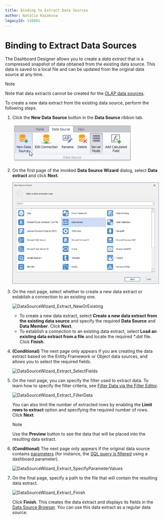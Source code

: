 ```yaml
---
title: Binding to Extract Data Sources
author: Natalia Kazakova
legacyId: 116601
---
```

# Binding to Extract Data Sources
The Dashboard Designer allows you to create a _data extract_ that is a compressed snapshot of data obtained from the existing data source. This data is saved to a local file and can be updated from the original data source at any time.

> [!NOTE]
> Note that data extracts cannot be created for the [OLAP data sources](connecting-to-olap-cubes.md).

To create a new data extract from the existing data source, perform the following steps.
1. Click the **New Data Source** button in the **Data Source** ribbon tab.
	
	![NewDataSourceButtonRibbon(Extract)](../../../images/img123128.png)
2. On the first page of the invoked **Data Source Wizard** dialog, select **Data extract** and click **Next**.
	
	![DataSourceWizard_Extract](../../../images/img123129.png)
3. On the next page, select whether to create a new data extract or establish a connection to an existing one.
	
	![DataSourceWizard_Extract_NewOrExisting](../../../images/img123130.png)
	* To create a new data extract, select **Create a new data extract from the existing data source** and specify the required **Data Source** and **Data Member**. Click **Next**.
	* To establish a connection to an existing data extract, select **Load an existing data extract from a file** and locate the required _*.dat_ file. Click **Finish**.
4. **(Conditional)** The next page only appears if you are creating the data extract based on the Entity Framework or Object data sources, and allows you to select the required fields.
	
	![DataSourceWizard_Extract_SelectFields](../../../images/img123955.png)
5. On the next page, you can specify the filter used to extract data. To learn how to specify the filter criteria, see [Filter Data via the Filter Editor](../../../../interface-elements-for-desktop/articles/filter-editor/filter-data-via-the-filter-editor.md).
	
	![DataSourceWizard_Extract_FilterData](../../../images/img123131.png)
	
	You can also limit the number of extracted rows by enabling the **Limit rows to extract** option and specifying the required number of rows. Click **Next**.
	
	> [!NOTE]
	> Use the **Preview** button to see the data that will be placed into the resulting data extract.
6. **(Conditional)** The next page only appears if the original data source contains [parameters](../data-analysis/using-dashboard-parameters.md) (for instance, the [SQL query is filtered](../work-with-data/filter-queries.md) using a dashboard parameter).
	
	![DataSourceWizard_Extract_SpecifyParameterValues](../../../images/img124257.png)
7. On the final page, specify a path to the file that will contain the resulting data extract.
	
	![DataSourceWizard_Extract_Finish](../../../images/img123132.png)
	
	Click **Finish**. This creates the data extract and displays its fields in the [Data Source Browser](../ui-elements/data-source-browser.md). You can use this data extract as a regular data source.